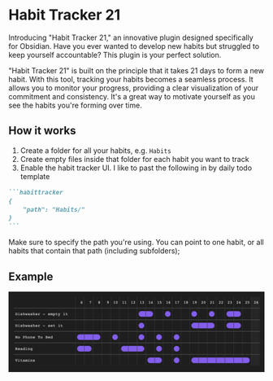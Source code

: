 # Habit Tracker 21
Introducing "Habit Tracker 21," an innovative plugin designed specifically for Obsidian. Have you ever wanted to develop new habits but struggled to keep yourself accountable? This plugin is your perfect solution.

"Habit Tracker 21" is built on the principle that it takes 21 days to form a new habit. With this tool, tracking your habits becomes a seamless process. It allows you to monitor your progress, providing a clear visualization of your commitment and consistency. It's a great way to motivate yourself as you see the habits you're forming over time.

## How it works
1. Create a folder for all your habits, e.g. `Habits`
2. Create empty files inside that folder for each habit you want to track
3. Enable the habit tracker UI. I like to past the following in by daily todo template

~~~markdown
```habittracker
{
	"path": "Habits/"
}
```
~~~

Make sure to specify the path you're using. You can point to one habit, or all habits that contain that path (including subfolders);

## Example
![Example](docs/assets/ui-demo.png)